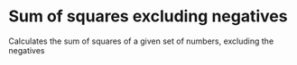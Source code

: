 # Sum of squares excluding negatives
Calculates the sum of squares of a given set of numbers, excluding the negatives

